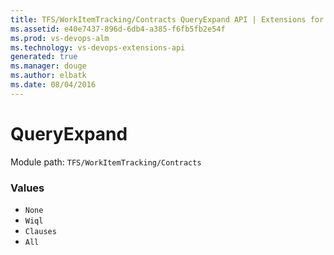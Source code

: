 ```yaml
---
title: TFS/WorkItemTracking/Contracts QueryExpand API | Extensions for Visual Studio Team Services
ms.assetid: e40e7437-896d-6db4-a385-f6fb5fb2e54f
ms.prod: vs-devops-alm
ms.technology: vs-devops-extensions-api
generated: true
ms.manager: douge
ms.author: elbatk
ms.date: 08/04/2016
---
```


# QueryExpand

Module path: `TFS/WorkItemTracking/Contracts`

### Values

* `None` 
* `Wiql` 
* `Clauses` 
* `All` 
